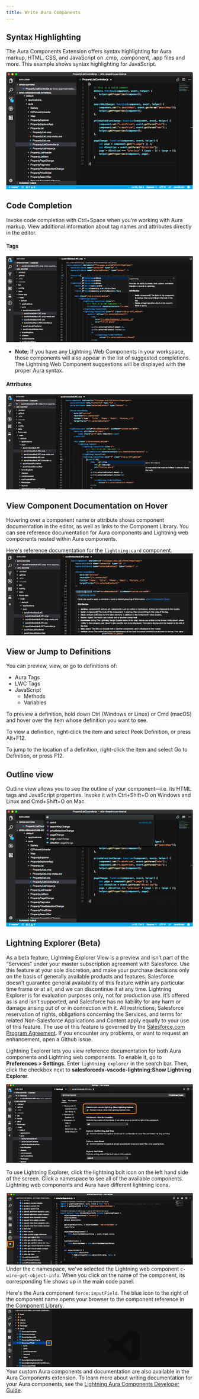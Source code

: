 ```yaml
---
title: Write Aura Components
---
```


## Syntax Highlighting

The Aura Components Extension offers syntax highlighting for Aura markup, HTML, CSS, and JavaScript on .cmp, .component, .app files and more. This example shows syntax highlighting for JavaScript.

![Colored syntax highlighting in a .js file from an Aura bundle](../../images/V2_lightning_syntax.png)

## Code Completion

Invoke code completion with Ctrl+Space when you’re working with Aura markup. View additional information about tag names and attributes directly in the editor.

#### Tags

![Aura Tag Completion](../../images/V2_aura_tag_completion.png)

- **Note:** If you have any Lightning Web Components in your workspace, those components will also appear in the list of suggested completions. The Lightning Web Component suggestions will be displayed with the proper Aura syntax.

#### Attributes

![Aura Attribute Completion](../../images/V2_aura_attribute_completion.png)

## View Component Documentation on Hover

Hovering over a component name or attribute shows component documentation in the editor, as well as links to the Component Library. You can see reference documentation for Aura components and Lightning web components nested within Aura components.

Here's reference documentation for the `lightning:card` component.
![Aura Component Reference](../../images/V2_comp_reference_aura.png)

## View or Jump to Definitions

You can preview, view, or go to definitions of:

- Aura Tags
- LWC Tags
- JavaScript
  - Methods
  - Variables

To preview a definition, hold down Ctrl (Windows or Linux) or Cmd (macOS) and hover over the item whose definition you want to see.

To view a definition, right-click the item and select Peek Definition, or press Alt+F12.

To jump to the location of a definition, right-click the item and select Go to Definition, or press F12.

## Outline view

Outline view allows you to see the outline of your component—i.e. its HTML tags and JavaScript properties. Invoke it with Ctrl+Shift+O on Windows and Linux and Cmd+Shift+O on Mac.

![List of symbols in a .js file from an Aura bundle](../../images/V2_outline_view.png)

## Lightning Explorer (Beta)

As a beta feature, Lightning Explorer View is a preview and isn’t part of the “Services” under your master subscription agreement with Salesforce. Use this feature at your sole discretion, and make your purchase decisions only on the basis of generally available products and features. Salesforce doesn’t guarantee general availability of this feature within any particular time frame or at all, and we can discontinue it at any time. Lightning Explorer is for evaluation purposes only, not for production use. It’s offered as is and isn’t supported, and Salesforce has no liability for any harm or damage arising out of or in connection with it. All restrictions, Salesforce reservation of rights, obligations concerning the Services, and terms for related Non-Salesforce Applications and Content apply equally to your use of this feature. The use of this feature is governed by the [Salesforce.com Program Agreement](https://trailblazer.me/resource/documents/documents/pdf/TermsOfUse_en_US.pdf). If you encounter any problems, or want to request an enhancement, open a Github issue.

Lightning Explorer lets you view reference documentation for both Aura components and Lightning web components. To enable it, go to **Preferences > Settings**. Enter `lightning explorer` in the search bar. Then, click the checkbox next to **salesforcedx-vscode-lightning:Show Lightning Explorer**.

![Show Lightning Explorer](../../images/V2_show_lightning_explorer.png)

To use Lightning Explorer, click the lightning bolt icon on the left hand side of the screen. Click a namespace to see all of the available components. Lightning web components and Aura have different lightning icons.

![Click Lightning Explorer](../../images/V2_click_lightning_icon.png)
Under the c namespace, we've selected the Lightning web component `c-wire-get-object-info`. When you click on the name of the component, its corresponding file shows up in the main code panel.

Here's the Aura component `force:inputField`. The blue icon to the right of the component name opens your browser to the component reference in the Component Library.
![Open Component Library](../../images/V2_input_field_comp_lib.png)
Your custom Aura components and documentation are also available in the Aura Components extension. To learn more about writing documentation for your Aura components, see the [Lightning Aura Components Developer Guide](https://developer.salesforce.com/docs/atlas.en-us.lightning.meta/lightning/components_documentation.htm).
